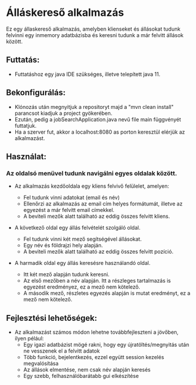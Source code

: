 # Álláskereső alkalmazás
Ez egy állaskereső alkalmazás, amelyben klienseket és állásokat tudunk felvinni egy inmemory adatbázisba és keresni tudunk a már felvitt állások között.
## Futtatás:
- Futtatáshoz egy java IDE szükséges, illetve telepített java 11.
## Bekonfigurálás:
- Klónozás után megnyitjuk a repositoryt majd a "mvn clean install" parancsot kiadjuk a project gyökerében.
- Ezután, pedig a jobSearchApplication.java nevű file main függvényét futtatjuk.
- Ha a szerver fut, akkor a localhost:8080 as porton keresztül elérjük az alkalmazást.
## Használat:
### Az oldalsó menüvel tudunk navigálni egyes oldalak között.
- Az alkalmazás kezdőoldala egy kliens felvivő felülelet, amelyen:
  - Fel tudunk vinni adatokat (email és név)
  - Ellenőrzi az alkalmazás az email cím helyes formátumát, illetve az egyezést a már felvitt email címekkel.
  - A beviteli mezők alatt található az eddig összes felvitt kliens.
    
- A következő oldal egy állás felvételét szolgáló oldal.
  - Fel tudunk vinni két mező segítségével állásokat.
  - Egy név és földrajzi hely alapján.
  -  A beviteli mezők alatt található az eddig összes felvitt pozíció.
    
- A harmadik oldal egy állás keresésre használandó oldal.
  - Itt két mező alapján tudunk keresni.
  - Az első mezőben a név alapján. Itt a részleges tartalmazás is egyezést eredményez, ez a mező nem kötelező.
  - A második mező, részletes egyezés alapján is mutat eredményt, ez a mező nem kötelező. 


## Fejlesztési lehetőségek:
- Az alkalmazást számos módon lehetne továbbfejleszteni a jövőben, ilyen pélául:
  - Egy igazi adatbázist mögé rakni, hogy egy újratöltés/megnyitás után ne vesszenek el a felvitt adatok
  - Több funkció, bejelentkezés, ezzel együtt session kezelés megvalósítása
  - Az állások elmentése, nem csak név alapján keresés
  - Egy szebb, felhasználóbarátabb gui elkészítése
